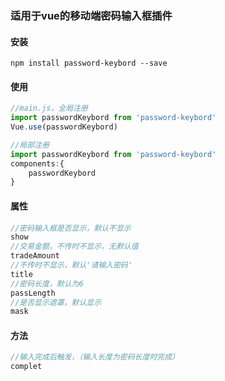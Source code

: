 ### 适用于vue的移动端密码输入框插件

#### 安装

```vue
npm install password-keybord --save
```

#### 使用

```javascript
//main.js，全局注册
import passwordKeybord from 'password-keybord'
Vue.use(passwordKeybord)

//局部注册
import passwordKeybord from 'password-keybord'
components:{
    passwordKeybord
}
```

#### 属性

```javascript
//密码输入框是否显示，默认不显示
show
//交易金额，不传时不显示，无默认值
tradeAmount
//不传时不显示，默认'请输入密码'
title
//密码长度，默认为6
passLength
//是否显示遮罩，默认显示
mask
```

#### 方法

```javascript
//输入完成后触发，（输入长度为密码长度时完成）
complet
```

